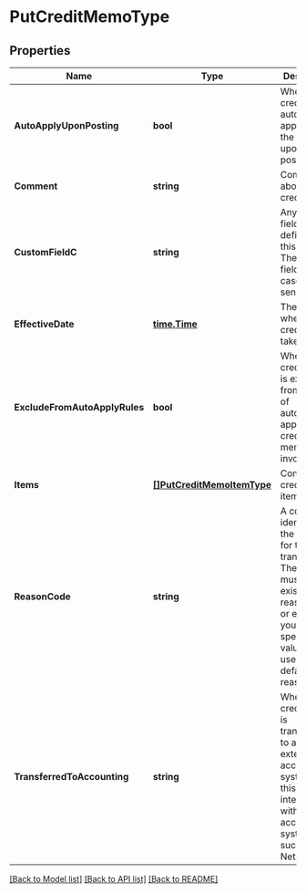 # PutCreditMemoType

## Properties
Name | Type | Description | Notes
------------ | ------------- | ------------- | -------------
**AutoApplyUponPosting** | **bool** | Whether the credit memo automatically applies to the invoice upon posting.  | [optional] [default to null]
**Comment** | **string** | Comments about the credit memo.  | [optional] [default to null]
**CustomFieldC** | **string** | Any custom fields defined for this object. The custom field name is case-sensitive.  | [optional] [default to null]
**EffectiveDate** | [**time.Time**](time.Time.md) | The date when the credit memo takes effect.  | [optional] [default to null]
**ExcludeFromAutoApplyRules** | **bool** | Whether the credit memo is excluded from the rule of automatically applying credit memos to invoices.  | [optional] [default to null]
**Items** | [**[]PutCreditMemoItemType**](PUTCreditMemoItemType.md) | Container for credit memo items.  | [optional] [default to null]
**ReasonCode** | **string** | A code identifying the reason for the transaction. The value must be an existing reason code or empty. If you do not specify a value, Zuora uses the default reason code.  | [optional] [default to null]
**TransferredToAccounting** | **string** | Whether the credit memo is transferred to an external accounting system. Use this field for integration with accounting systems, such as NetSuite.  | [optional] [default to null]

[[Back to Model list]](../README.md#documentation-for-models) [[Back to API list]](../README.md#documentation-for-api-endpoints) [[Back to README]](../README.md)


